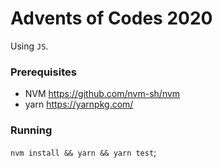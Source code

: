 # Advents of Codes 2020

Using `JS`.

### Prerequisites
* NVM https://github.com/nvm-sh/nvm
* yarn https://yarnpkg.com/

### Running
`nvm install && yarn && yarn test`;
